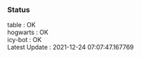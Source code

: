 ### Status


table : OK  
hogwarts : OK  
icy-bot : OK  
Latest Update : 2021-12-24 07:07:47.167769
